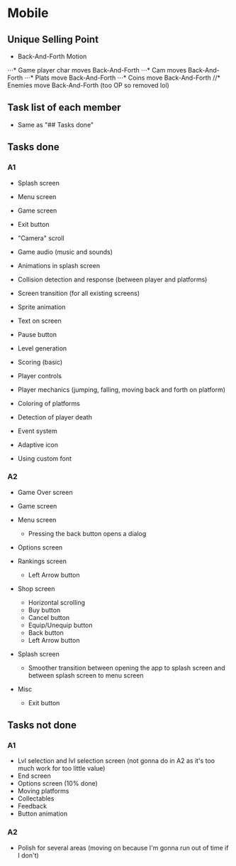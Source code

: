 # Mobile

## Unique Selling Point

* Back-And-Forth Motion

⋅⋅⋅* Game player char moves Back-And-Forth
⋅⋅⋅* Cam moves Back-And-Forth
⋅⋅⋅* Plats move Back-And-Forth
⋅⋅⋅* Coins move Back-And-Forth
//* Enemies move Back-And-Forth (too OP so removed lol)

## Task list of each member

- Same as "## Tasks done"

## Tasks done

### A1

* Splash screen
* Menu screen
* Game screen
* Exit button

* "Camera" scroll
* Game audio (music and sounds)
* Animations in splash screen
* Collision detection and response (between player and platforms)
* Screen transition (for all existing screens)
* Sprite animation
* Text on screen
* Pause button
* Level generation
* Scoring (basic)
* Player controls
* Player mechanics (jumping, falling, moving back and forth on platform)
* Coloring of platforms
* Detection of player death
* Event system
* Adaptive icon
* Using custom font

### A2

* Game Over screen

* Game screen

* Menu screen
	- Pressing the back button opens a dialog

* Options screen

* Rankings screen
	- Left Arrow button

* Shop screen
	- Horizontal scrolling
	- Buy button
	- Cancel button
	- Equip/Unequip button
	- Back button
	- Left Arrow button

* Splash screen
	- Smoother transition between opening the app to splash screen and between splash screen to menu screen

* Misc
	- Exit button

## Tasks not done

### A1

* Lvl selection and lvl selection screen (not gonna do in A2 as it's too much work for too little value)
* End screen
* Options screen (10% done)
* Moving platforms
* Collectables
* Feedback
* Button animation

### A2

* Polish for several areas (moving on because I'm gonna run out of time if I don't)